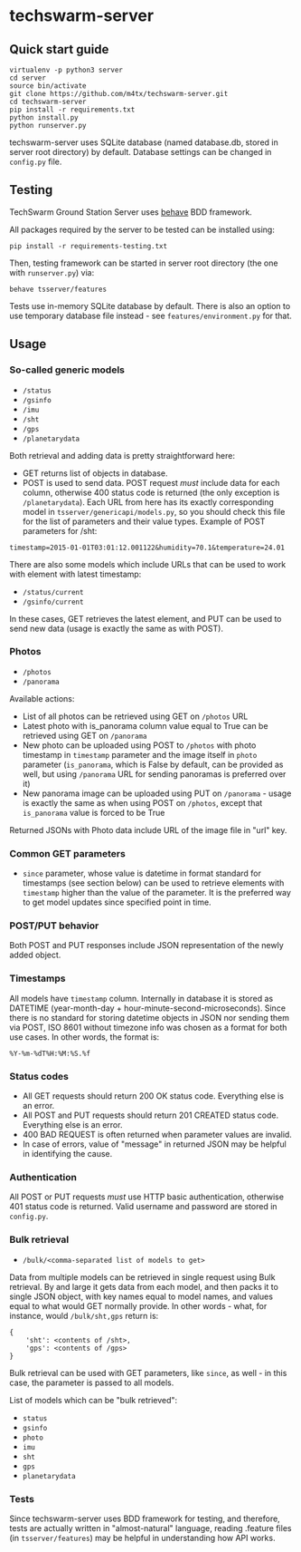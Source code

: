 # techswarm-server

## Quick start guide
```
virtualenv -p python3 server
cd server
source bin/activate
git clone https://github.com/m4tx/techswarm-server.git
cd techswarm-server
pip install -r requirements.txt
python install.py
python runserver.py
```
techswarm-server uses SQLite database (named database.db, stored in server root
directory) by default. Database settings can be changed in `config.py` file.

## Testing
TechSwarm Ground Station Server uses [behave](http://pythonhosted.org/behave/)
BDD framework.

All packages required by the server to be tested can be installed using:

```
pip install -r requirements-testing.txt
```

Then, testing framework can be started in server root directory (the one with
`runserver.py`) via:

```
behave tsserver/features
```

Tests use in-memory SQLite database by default. There is also an option to use
temporary database file instead - see `features/environment.py` for that.

## Usage
### So-called generic models
* `/status`
* `/gsinfo`
* `/imu`
* `/sht`
* `/gps`
* `/planetarydata`

Both retrieval and adding data is pretty straightforward here:

* GET returns list of objects in database.
* POST is used to send data. POST request *must* include data for each 
  column, otherwise 400 status code is returned (the only exception is 
  `/planetarydata`). Each URL from here has its exactly corresponding model in 
  `tsserver/genericapi/models.py`, so you should check this file for the list 
  of parameters and their value types. Example of POST parameters for /sht:
  
`timestamp=2015-01-01T03:01:12.001122&humidity=70.1&temperature=24.01`

There are also some models which include URLs that can be used to work with 
element with latest timestamp:

* `/status/current`
* `/gsinfo/current`

In these cases, GET retrieves the latest element, and PUT can be used to send
new data (usage is exactly the same as with POST).

### Photos
* `/photos`
* `/panorama`

Available actions:

* List of all photos can be retrieved using GET on `/photos` URL
* Latest photo with is_panorama column value equal to True can be retrieved 
  using GET on `/panorama`
* New photo can be uploaded using POST to `/photos` with photo timestamp in 
  `timestamp` parameter and the image itself in `photo` parameter
  (`is_panorama`, which is False by default, can be provided as well, but using
  `/panorama` URL for sending panoramas is preferred over it)
* New panorama image can be uploaded using PUT on `/panorama` - usage is 
  exactly the same as when using POST on `/photos`, except that `is_panorama` 
  value is forced to be True

Returned JSONs with Photo data include URL of the image file in "url" key.

### Common GET parameters
* `since` parameter, whose value is datetime in format standard for 
  timestamps (see section below) can be used to retrieve elements with 
  `timestamp` higher than the value of the parameter. It is the preferred way
   to get model updates since specified point in time.

### POST/PUT behavior
Both POST and PUT responses include JSON representation of the newly added 
object.

### Timestamps
All models have `timestamp` column. Internally in database it is stored as 
DATETIME (year-month-day + hour-minute-second-microseconds). Since there is 
no standard for storing datetime objects in JSON nor sending them via POST, 
ISO 8601 without timezone info was chosen as a format for both use cases. In 
other words, the format is:

`%Y-%m-%dT%H:%M:%S.%f`

### Status codes
* All GET requests should return 200 OK status code. Everything else is an 
  error. 
* All POST and PUT requests should return 201 CREATED status code. Everything
  else is an error.
* 400 BAD REQUEST is often returned when parameter values are invalid.
* In case of errors, value of "message" in returned JSON may be helpful in 
  identifying the cause.

### Authentication
All POST or PUT requests *must* use HTTP basic authentication, otherwise 401 
status code is returned. Valid username and password are stored in `config.py`.

### Bulk retrieval
* `/bulk/<comma-separated list of models to get>`

Data from multiple models can be retrieved in single request using Bulk
retrieval. By and large it gets data from each model, and then packs it to 
single JSON object, with key names equal to model names, and values equal to 
what would GET normally provide. In other words - what, for instance, would 
`/bulk/sht,gps` return is:

```
{
    'sht': <contents of /sht>,
    'gps': <contents of /gps>
}
```

Bulk retrieval can be used with GET parameters, like `since`, as well - in this 
case, the parameter is passed to all models.

List of models which can be "bulk retrieved":

* `status`
* `gsinfo`
* `photo`
* `imu`
* `sht`
* `gps`
* `planetarydata`

### Tests
Since techswarm-server uses BDD framework for testing, and therefore, 
tests are actually written in "almost-natural" language, reading .feature files
(in `tsserver/features`) may be helpful in understanding how API works.

